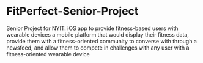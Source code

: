 # FitPerfect-Senior-Project
Senior Project for NYIT: iOS app to provide fitness-based users with wearable devices a mobile platform that would display their fitness data, provide them with a fitness-oriented community to converse with through a newsfeed, and allow them to compete in challenges with any user with a fitness-oriented wearable device
